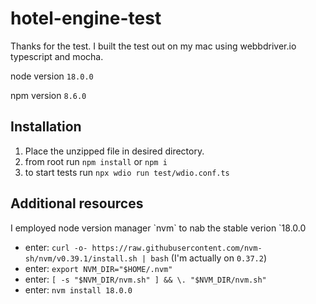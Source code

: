 # hotel-engine-test

Thanks for the test.  I built the test out on my mac using webbdriver.io typescript and mocha.

node version `18.0.0`

npm version `8.6.0`


## Installation

1. Place the unzipped file in desired directory.
2. from root run `npm install` or `npm i`
3. to start tests run `npx wdio run test/wdio.conf.ts`

## Additional resources

<p>I employed node version manager `nvm` to nab the stable verion `18.0.0

- enter: `curl -o- https://raw.githubusercontent.com/nvm-sh/nvm/v0.39.1/install.sh | bash` (I'm actually on `0.37.2`)
- enter: `export NVM_DIR="$HOME/.nvm"`
- enter: `[ -s "$NVM_DIR/nvm.sh" ] && \. "$NVM_DIR/nvm.sh"`
- enter: `nvm install 18.0.0`


